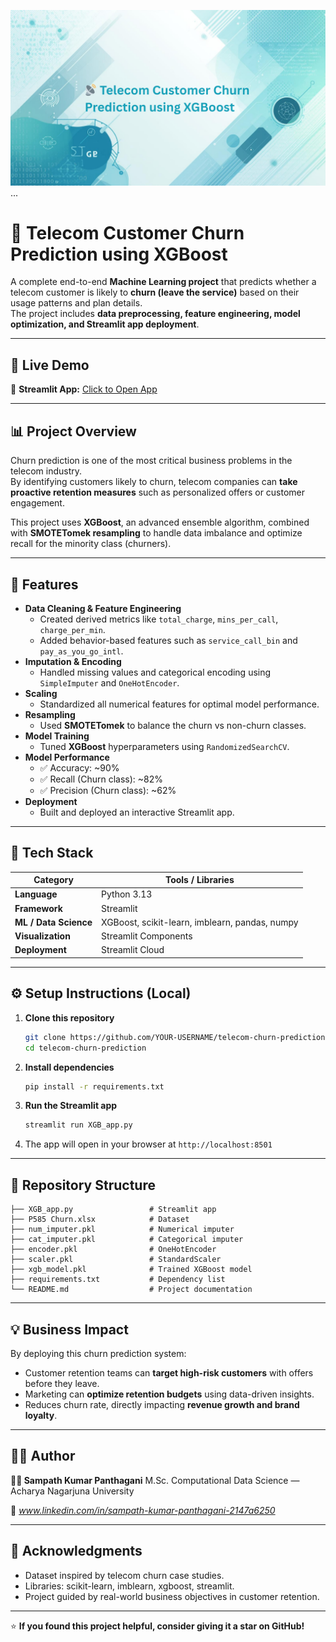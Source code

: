 ![Welcome Banner](Banner.png)
...
# 📡 Telecom Customer Churn Prediction using XGBoost

A complete end-to-end **Machine Learning project** that predicts whether a telecom customer is likely to **churn (leave the service)** based on their usage patterns and plan details.  
The project includes **data preprocessing, feature engineering, model optimization, and Streamlit app deployment**.

---

## 🚀 Live Demo
🔗 **Streamlit App:** [Click to Open App](https://churnprediction2-6samtgcybmbcw2c37ua9sp.streamlit.app/)

---

## 📊 Project Overview
Churn prediction is one of the most critical business problems in the telecom industry.  
By identifying customers likely to churn, telecom companies can **take proactive retention measures** such as personalized offers or customer engagement.

This project uses **XGBoost**, an advanced ensemble algorithm, combined with **SMOTETomek resampling** to handle data imbalance and optimize recall for the minority class (churners).

---

## 🧠 Features

- **Data Cleaning & Feature Engineering**
  - Created derived metrics like `total_charge`, `mins_per_call`, `charge_per_min`.
  - Added behavior-based features such as `service_call_bin` and `pay_as_you_go_intl`.
- **Imputation & Encoding**
  - Handled missing values and categorical encoding using `SimpleImputer` and `OneHotEncoder`.
- **Scaling**
  - Standardized all numerical features for optimal model performance.
- **Resampling**
  - Used **SMOTETomek** to balance the churn vs non-churn classes.
- **Model Training**
  - Tuned **XGBoost** hyperparameters using `RandomizedSearchCV`.
- **Model Performance**
  - ✅ Accuracy: ~90%  
  - ✅ Recall (Churn class): ~82%  
  - ✅ Precision (Churn class): ~62%
- **Deployment**
  - Built and deployed an interactive Streamlit app.

---

## 🧩 Tech Stack

| Category | Tools / Libraries |
|-----------|-------------------|
| **Language** | Python 3.13 |
| **Framework** | Streamlit |
| **ML / Data Science** | XGBoost, scikit-learn, imblearn, pandas, numpy |
| **Visualization** | Streamlit Components |
| **Deployment** | Streamlit Cloud |

---

## ⚙️ Setup Instructions (Local)

1. **Clone this repository**
   ```bash
   git clone https://github.com/YOUR-USERNAME/telecom-churn-prediction.git
   cd telecom-churn-prediction
   ```
2. **Install dependencies**

   ```bash
   pip install -r requirements.txt
   ```

3. **Run the Streamlit app**

   ```bash
   streamlit run XGB_app.py
   ```

4. The app will open in your browser at `http://localhost:8501`

---

## 📁 Repository Structure

```
├── XGB_app.py                 # Streamlit app
├── P585 Churn.xlsx            # Dataset
├── num_imputer.pkl            # Numerical imputer
├── cat_imputer.pkl            # Categorical imputer
├── encoder.pkl                # OneHotEncoder
├── scaler.pkl                 # StandardScaler
├── xgb_model.pkl              # Trained XGBoost model
├── requirements.txt           # Dependency list
└── README.md                  # Project documentation
```

---

## 💡 Business Impact

By deploying this churn prediction system:

* Customer retention teams can **target high-risk customers** with offers before they leave.
* Marketing can **optimize retention budgets** using data-driven insights.
* Reduces churn rate, directly impacting **revenue growth and brand loyalty**.

---

## 🧑‍💻 Author

**👨‍💻 Sampath Kumar Panthagani**
M.Sc. Computational Data Science — Acharya Nagarjuna University

📧 *www.linkedin.com/in/sampath-kumar-panthagani-2147a6250*

---

## 🏁 Acknowledgments

* Dataset inspired by telecom churn case studies.
* Libraries: scikit-learn, imblearn, xgboost, streamlit.
* Project guided by real-world business objectives in customer retention.

---

⭐ **If you found this project helpful, consider giving it a star on GitHub!**
